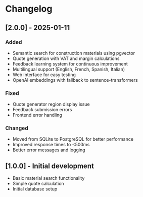 # Changelog

## [2.0.0] - 2025-01-11

### Added
- Semantic search for construction materials using pgvector
- Quote generation with VAT and margin calculations
- Feedback learning system for continuous improvement
- Multilingual support (English, French, Spanish, Italian)
- Web interface for easy testing
- OpenAI embeddings with fallback to sentence-transformers

### Fixed
- Quote generator region display issue
- Feedback submission errors
- Frontend error handling

### Changed
- Moved from SQLite to PostgreSQL for better performance
- Improved response times to <500ms
- Better error messages and logging

## [1.0.0] - Initial development
- Basic material search functionality
- Simple quote calculation
- Initial database setup

